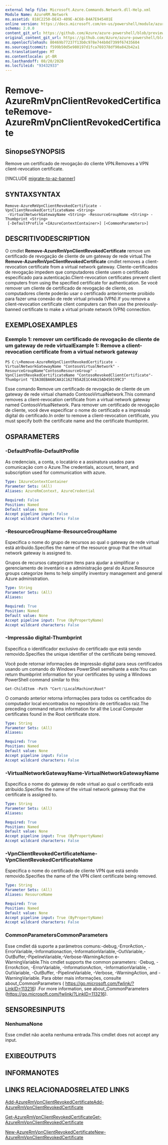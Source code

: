 ```yaml
---
external help file: Microsoft.Azure.Commands.Network.dll-Help.xml
Module Name: AzureRM.Network
ms.assetid: 818C2250-DE43-409E-AC68-B4A7E945401E
online version: https://docs.microsoft.com/en-us/powershell/module/azurerm.network/remove-azurermvpnclientrevokedcertificate
schema: 2.0.0
content_git_url: https://github.com/Azure/azure-powershell/blob/preview/src/ResourceManager/Network/Commands.Network/help/Remove-AzureRmVpnClientRevokedCertificate.md
original_content_git_url: https://github.com/Azure/azure-powershell/blob/preview/src/ResourceManager/Network/Commands.Network/help/Remove-AzureRmVpnClientRevokedCertificate.md
ms.openlocfilehash: 80469b77237f13b0c978e744b0d7399f67435604
ms.sourcegitcommit: f599b50d5e980197d1fca769378df90a842b42a1
ms.translationtype: MT
ms.contentlocale: pt-BR
ms.lasthandoff: 08/20/2020
ms.locfileid: "93432933"
---
```

# <span data-ttu-id="6eda7-101">Remove-AzureRmVpnClientRevokedCertificate</span><span class="sxs-lookup"><span data-stu-id="6eda7-101">Remove-AzureRmVpnClientRevokedCertificate</span></span>

## <span data-ttu-id="6eda7-102">Sinopse</span><span class="sxs-lookup"><span data-stu-id="6eda7-102">SYNOPSIS</span></span>
<span data-ttu-id="6eda7-103">Remove um certificado de revogação do cliente VPN.</span><span class="sxs-lookup"><span data-stu-id="6eda7-103">Removes a VPN client-revocation certificate.</span></span>

[!INCLUDE [migrate-to-az-banner](../../includes/migrate-to-az-banner.md)]

## <span data-ttu-id="6eda7-104">SYNTAX</span><span class="sxs-lookup"><span data-stu-id="6eda7-104">SYNTAX</span></span>

```
Remove-AzureRmVpnClientRevokedCertificate -VpnClientRevokedCertificateName <String>
 -VirtualNetworkGatewayName <String> -ResourceGroupName <String> -Thumbprint <String>
 [-DefaultProfile <IAzureContextContainer>] [<CommonParameters>]
```

## <span data-ttu-id="6eda7-105">DESCRITIVO</span><span class="sxs-lookup"><span data-stu-id="6eda7-105">DESCRIPTION</span></span>
<span data-ttu-id="6eda7-106">O cmdlet **Remove-AzureRmVpnClientRevokedCertificate** remove um certificado de revogação de cliente de um gateway de rede virtual.</span><span class="sxs-lookup"><span data-stu-id="6eda7-106">The **Remove-AzureRmVpnClientRevokedCertificate** cmdlet removes a client-revocation certificate from a virtual network gateway.</span></span>
<span data-ttu-id="6eda7-107">Cliente-certificados de revogação impedem que computadores cliente usem o certificado especificado para autenticação.</span><span class="sxs-lookup"><span data-stu-id="6eda7-107">Client-revocation certificates prevent client computers from using the specified certificate for authentication.</span></span>
<span data-ttu-id="6eda7-108">Se você remover um cliente de certificado de revogação de cliente, os computadores cliente poderão usar o certificado anteriormente proibido para fazer uma conexão de rede virtual privada (VPN).</span><span class="sxs-lookup"><span data-stu-id="6eda7-108">If you remove a client-revocation certificate client computers can then use the previously-banned certificate to make a virtual private network (VPN) connection.</span></span>

## <span data-ttu-id="6eda7-109">EXEMPLOS</span><span class="sxs-lookup"><span data-stu-id="6eda7-109">EXAMPLES</span></span>

### <span data-ttu-id="6eda7-110">Exemplo 1: remover um certificado de revogação de cliente de um gateway de rede virtual</span><span class="sxs-lookup"><span data-stu-id="6eda7-110">Example 1: Remove a client-revocation certificate from a virtual network gateway</span></span>
```
PS C:\>Remove-AzureRmVpnClientRevokedCertificate -VirtualNetworkGatewayName "ContosoVirtualNetwork" -ResourceGroupName"ContosoResourceGroup" -VpnClientRevokedCertificateName "ContosoRevokedClientCertificate"-Thumbprint "E3A38EBA60CAA1C162785A2E1C44A15AD450199C3"
```

<span data-ttu-id="6eda7-111">Esse comando Remove um certificado de revogação de cliente de um gateway de rede virtual chamado ContosoVirtualNetwork.</span><span class="sxs-lookup"><span data-stu-id="6eda7-111">This command removes a client-revocation certificate from a virtual network gateway named ContosoVirtualNetwork.</span></span>
<span data-ttu-id="6eda7-112">Para remover um certificado de revogação de cliente, você deve especificar o nome do certificado e a impressão digital do certificado.</span><span class="sxs-lookup"><span data-stu-id="6eda7-112">In order to remove a client-revocation certificate, you must specify both the certificate name and the certificate thumbprint.</span></span>

## <span data-ttu-id="6eda7-113">OS</span><span class="sxs-lookup"><span data-stu-id="6eda7-113">PARAMETERS</span></span>

### <span data-ttu-id="6eda7-114">-DefaultProfile</span><span class="sxs-lookup"><span data-stu-id="6eda7-114">-DefaultProfile</span></span>
<span data-ttu-id="6eda7-115">As credenciais, a conta, o locatário e a assinatura usados para comunicação com o Azure.</span><span class="sxs-lookup"><span data-stu-id="6eda7-115">The credentials, account, tenant, and subscription used for communication with azure.</span></span>

```yaml
Type: IAzureContextContainer
Parameter Sets: (All)
Aliases: AzureRmContext, AzureCredential

Required: False
Position: Named
Default value: None
Accept pipeline input: False
Accept wildcard characters: False
```

### <span data-ttu-id="6eda7-116">-ResourceGroupName</span><span class="sxs-lookup"><span data-stu-id="6eda7-116">-ResourceGroupName</span></span>
<span data-ttu-id="6eda7-117">Especifica o nome do grupo de recursos ao qual o gateway de rede virtual está atribuído.</span><span class="sxs-lookup"><span data-stu-id="6eda7-117">Specifies the name of the resource group that the virtual network gateway is assigned to.</span></span>

<span data-ttu-id="6eda7-118">Grupos de recursos categorizam itens para ajudar a simplificar o gerenciamento de inventário e a administração geral do Azure.</span><span class="sxs-lookup"><span data-stu-id="6eda7-118">Resource groups categorize items to help simplify inventory management and general Azure administration.</span></span>

```yaml
Type: String
Parameter Sets: (All)
Aliases: 

Required: True
Position: Named
Default value: None
Accept pipeline input: True (ByPropertyName)
Accept wildcard characters: False
```

### <span data-ttu-id="6eda7-119">-Impressão digital</span><span class="sxs-lookup"><span data-stu-id="6eda7-119">-Thumbprint</span></span>
<span data-ttu-id="6eda7-120">Especifica o identificador exclusivo do certificado que está sendo removido.</span><span class="sxs-lookup"><span data-stu-id="6eda7-120">Specifies the unique identifier of the certificate being removed.</span></span>

<span data-ttu-id="6eda7-121">Você pode retornar informações de impressão digital para seus certificados usando um comando do Windows PowerShell semelhante a este:</span><span class="sxs-lookup"><span data-stu-id="6eda7-121">You can return thumbprint information for your certificates by using a Windows PowerShell command similar to this:</span></span>

`Get-ChildItem -Path "Cert:\LocalMachine\Root"`

<span data-ttu-id="6eda7-122">O comando anterior retorna informações para todos os certificados do computador local encontrados no repositório de certificados raiz.</span><span class="sxs-lookup"><span data-stu-id="6eda7-122">The preceding command returns information for all the Local Computer certificates found in the Root certificate store.</span></span>

```yaml
Type: String
Parameter Sets: (All)
Aliases: 

Required: True
Position: Named
Default value: None
Accept pipeline input: False
Accept wildcard characters: False
```

### <span data-ttu-id="6eda7-123">-VirtualNetworkGatewayName</span><span class="sxs-lookup"><span data-stu-id="6eda7-123">-VirtualNetworkGatewayName</span></span>
<span data-ttu-id="6eda7-124">Especifica o nome do gateway de rede virtual ao qual o certificado está atribuído.</span><span class="sxs-lookup"><span data-stu-id="6eda7-124">Specifies the name of the virtual network gateway that the certificate is assigned to.</span></span>

```yaml
Type: String
Parameter Sets: (All)
Aliases: 

Required: True
Position: Named
Default value: None
Accept pipeline input: True (ByPropertyName)
Accept wildcard characters: False
```

### <span data-ttu-id="6eda7-125">-VpnClientRevokedCertificateName</span><span class="sxs-lookup"><span data-stu-id="6eda7-125">-VpnClientRevokedCertificateName</span></span>
<span data-ttu-id="6eda7-126">Especifica o nome do certificado de cliente VPN que está sendo removido.</span><span class="sxs-lookup"><span data-stu-id="6eda7-126">Specifies the name of the VPN client certificate being removed.</span></span>

```yaml
Type: String
Parameter Sets: (All)
Aliases: ResourceName

Required: True
Position: Named
Default value: None
Accept pipeline input: True (ByPropertyName)
Accept wildcard characters: False
```

### <span data-ttu-id="6eda7-127">CommonParameters</span><span class="sxs-lookup"><span data-stu-id="6eda7-127">CommonParameters</span></span>
<span data-ttu-id="6eda7-128">Esse cmdlet dá suporte a parâmetros comuns:-debug,-ErrorAction,-ErrorVariable,-Informationaction,-InformationVariable,-OutVariable,-OutBuffer,-PipelineVariable,-Verbose-WarningAction e-WarningVariable.</span><span class="sxs-lookup"><span data-stu-id="6eda7-128">This cmdlet supports the common parameters: -Debug, -ErrorAction, -ErrorVariable, -InformationAction, -InformationVariable, -OutVariable, -OutBuffer, -PipelineVariable, -Verbose, -WarningAction, and -WarningVariable.</span></span> <span data-ttu-id="6eda7-129">Para obter mais informações, consulte about_CommonParameters ( https://go.microsoft.com/fwlink/?LinkID=113216) .</span><span class="sxs-lookup"><span data-stu-id="6eda7-129">For more information, see about_CommonParameters (https://go.microsoft.com/fwlink/?LinkID=113216).</span></span>

## <span data-ttu-id="6eda7-130">SENSORES</span><span class="sxs-lookup"><span data-stu-id="6eda7-130">INPUTS</span></span>

### <span data-ttu-id="6eda7-131">Nenhuma</span><span class="sxs-lookup"><span data-stu-id="6eda7-131">None</span></span>
<span data-ttu-id="6eda7-132">Esse cmdlet não aceita nenhuma entrada.</span><span class="sxs-lookup"><span data-stu-id="6eda7-132">This cmdlet does not accept any input.</span></span>

## <span data-ttu-id="6eda7-133">EXIBE</span><span class="sxs-lookup"><span data-stu-id="6eda7-133">OUTPUTS</span></span>

## <span data-ttu-id="6eda7-134">INFORMA</span><span class="sxs-lookup"><span data-stu-id="6eda7-134">NOTES</span></span>

## <span data-ttu-id="6eda7-135">LINKS RELACIONADOS</span><span class="sxs-lookup"><span data-stu-id="6eda7-135">RELATED LINKS</span></span>

[<span data-ttu-id="6eda7-136">Add-AzureRmVpnClientRevokedCertificate</span><span class="sxs-lookup"><span data-stu-id="6eda7-136">Add-AzureRmVpnClientRevokedCertificate</span></span>](./Add-AzureRmVpnClientRevokedCertificate.md)

[<span data-ttu-id="6eda7-137">Get-AzureRmVpnClientRevokedCertificate</span><span class="sxs-lookup"><span data-stu-id="6eda7-137">Get-AzureRmVpnClientRevokedCertificate</span></span>](./Get-AzureRmVpnClientRevokedCertificate.md)

[<span data-ttu-id="6eda7-138">New-AzureRmVpnClientRevokedCertificate</span><span class="sxs-lookup"><span data-stu-id="6eda7-138">New-AzureRmVpnClientRevokedCertificate</span></span>](./New-AzureRmVpnClientRevokedCertificate.md)


